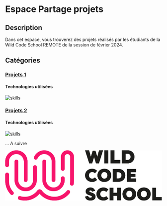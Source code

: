 # Espace Partage projets

## Description

Dans cet espace, vous trouverez des projets réalisés par les étudiants de la Wild Code School REMOTE de la session de février 2024.

## Catégories

### [Projets 1](./projects/P1.md)

#### Technologies utilisées

[![skills](https://skillicons.dev/icons?i=html,css,git,github,figma,php,js)](#)

### [Projets 2](./projects/P2.md)

#### Technologies utilisées

[![skills](https://skillicons.dev/icons?i=html,css,git,github,figma,php,js,react,symfony)](#)

... A suivre

![WCS](./assets/footer.png)
